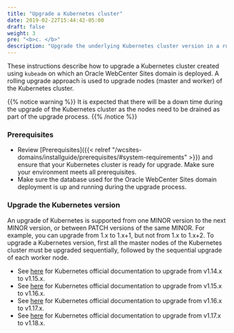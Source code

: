 ```yaml
---
title: "Upgrade a Kubernetes cluster"
date: 2019-02-22T15:44:42-05:00
draft: false
weight: 3
pre: "<b>c. </b>"
description: "Upgrade the underlying Kubernetes cluster version in a running Oracle WebCenter Sites Kubernetes environment."
---
```


These instructions describe how to upgrade a Kubernetes cluster created using `kubeadm` on which an Oracle WebCenter Sites domain is deployed. A rolling upgrade approach is used to upgrade nodes (master and worker) of the Kubernetes cluster.

{{% notice warning  %}}
It is expected that there will be a down time during the upgrade of the Kubernetes cluster as the nodes need to be drained as part of the upgrade process.
{{% /notice %}}

### Prerequisites

* Review [Prerequisites]({{< relref "/wcsites-domains/installguide/prerequisites/#system-requirements" >}}) and ensure that your Kubernetes cluster is ready for upgrade. Make sure your environment meets all prerequisites.
* Make sure the database used for the Oracle WebCenter Sites domain deployment is up and running during the upgrade process.

### Upgrade the Kubernetes version
 An upgrade of Kubernetes is supported from one MINOR version to the next MINOR version, or between PATCH versions of the same MINOR.
 For example, you can upgrade from 1.x to 1.x+1, but not from 1.x to 1.x+2.
 To upgrade a Kubernetes version, first all the master nodes of the Kubernetes cluster must be  upgraded sequentially, followed by the sequential upgrade of each worker node.

*  See [here](https://v1-15.docs.kubernetes.io/docs/tasks/administer-cluster/kubeadm/kubeadm-upgrade-1-15/) for Kubernetes official documentation to upgrade from v1.14.x to v1.15.x.
*  See [here](https://v1-16.docs.kubernetes.io/docs/tasks/administer-cluster/kubeadm/kubeadm-upgrade/) for Kubernetes official documentation to upgrade from v1.15.x to v1.16.x.
*  See [here](https://v1-17.docs.kubernetes.io/docs/tasks/administer-cluster/kubeadm/kubeadm-upgrade/) for Kubernetes official documentation to upgrade from v1.16.x to v1.17.x.
*  See [here](https://kubernetes.io/docs/tasks/administer-cluster/kubeadm/kubeadm-upgrade/) for Kubernetes official documentation to upgrade from v1.17.x to v1.18.x.
